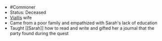 - #Commoner 
- Status: Deceased
- [Viallis](NPCs/Deceased/Viallis.md) wife
- Came from a poor family and empathized with Sarah's lack of education
- Taught [[Sarah]] how to read and write and gifted her a journal that the party found during the quest